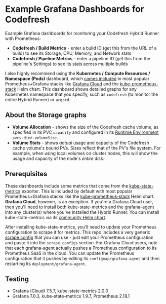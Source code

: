 # Example Grafana Dashboards for Codefresh

Example Grafana dashboards for monitoring your Codefresh Hybrid Runner with Prometheus:
* **Codefresh / Build Metrics** - enter a build ID (get this from the URL of a build) to see its Storage, CPU, Memory, and Network stats
* **Codefresh / Pipeline Metrics** - enter a pipeline ID (get this from the pipeline's Settings) to see its stats across multiple builds

I also highly recommend using the **Kubernetes / Compute Resources / Namespace (Pods)** dashboard, which [comes included](https://github.com/monitoring-mixins/docs) in most popular Prometheus+Grafana stacks like [Grafana Cloud](https://grafana.com/products/cloud/) and the [kube-prometheus-stack](https://github.com/prometheus-community/helm-charts/tree/main/charts/kube-prometheus-stack) Helm chart. This dashboard shows detailed graphs for any Kubernetes namespace that you specify, such as `codefresh` (to monitor the entire Hybrid Runner) or `argocd`.

## About the Storage graphs
* **Volume Allocation** - shows the size of the Codefresh cache volume, as specified in its PVC `capacity` and configured in its [Runtime Environment](https://support.codefresh.io/hc/en-us/articles/360016652900-How-to-Configuring-an-existing-Runtime-Environment-with-GCE-disks) `pvcs.dind.volumeSize`.
* **Volume Stats** - shows *actual* usage and capacity of the Codefresh cache volume's bound PVs. Sizes reflect that of the PV's file system. For example, when using local volumes on cluster nodes, this will show the usage and capacity of the node's *entire* disk.

## Prerequisites

These dashboards include some metrics that come from the [kube-state-metrics](https://github.com/kubernetes/kube-state-metrics) exporter. This is included by default with most popular Prometheus+Grafana stacks like the [kube-prometheus-stack](https://github.com/prometheus-community/helm-charts/tree/main/charts/kube-prometheus-stack) Helm chart. **Grafana Cloud**, however, is an exception. If you're a Grafana Cloud user, then you'll need to install both kube-state-metrics and the [grafana-agent](https://grafana.com/docs/grafana-cloud/quickstart/agent_k8s/) into any cluster(s) where you've installed the Hybrid Runner. You can install kube-state-metrics via its [community Helm chart](https://github.com/prometheus-community/helm-charts/tree/main/charts/kube-state-metrics). 

After installing kube-state-metrics, you'll need to update your Prometheus configuration to scrape it for metrics. This repo includes a very generic [scrape config](https://github.com/codefresh-contrib/salesdemo-grafana-dashboards/blob/main/prometheus/scrape_config-kube-state-metrics-2.0.0.yaml) that you can use - just edit your Prometheus configuration and paste it into the `scrape_configs` section. For Grafana Cloud users, note that each grafana-agent actually pushes a Prometheus configuration to its Prometheus SaaS in the cloud. You can update the Prometheus configuration that it pushes by editing its `configmap/grafana-agent` and then restarting its `deployment/grafana-agent`.

## Testing

* Grafana (Cloud) 7.5.7, kube-state-metrics 2.0.0
* Grafana 7.0.3, kube-state-metrics 1.9.7, Prometheus 2.18.1